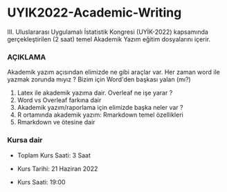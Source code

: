 # UYIK2022-Academic-Writing

III. Uluslararası Uygulamalı İstatistik Kongresi (UYİK-2022) kapsamında gerçekleştirilen (2 saat) temel Akademik Yazım eğitim dosyalarını içerir. 

### AÇIKLAMA

Akademik yazım açısından elimizde ne gibi araçlar var. Her zaman word ile yazmak zorunda mıyız ? Bizim için Word'den başkası yalan (mı?)
 
1. Latex ile akademik yazıma dair. Overleaf ne işe yarar ?
2. Word vs Overleaf farkına dair
3. Akademik yazım/raporlama için elimizde başka neler var ? 
4. R ortamında akademik yazım: Rmarkdown temel özellikleri
5. Rmarkdown ve ötesine dair

### Kursa dair

- Toplam Kurs Saati: 3 Saat

- Kurs Tarihi: 21 Haziran 2022

- Kurs Saati: 19:00
